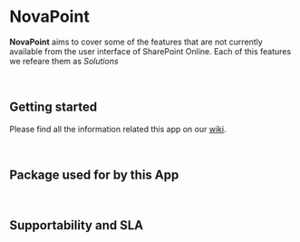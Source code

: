 # NovaPoint #

**NovaPoint** aims to cover some of the features that are not currently available from the user interface of SharePoint Online. Each of this features we refeare them as *Solutions*

&nbsp;

## Getting started ##
Please find all the information related this app on our [wiki](https://github.com/Barbarur/NovaPoint/wiki).

&nbsp;

## Package used for by this App ##

&nbsp;
 
## Supportability and SLA ##



